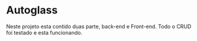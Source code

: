 # Autoglass
Neste projeto esta contido duas parte, back-end e Front-end. Todo o CRUD foi testado e esta funcionando.
